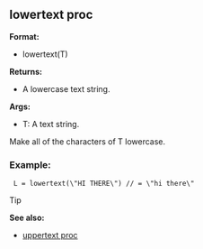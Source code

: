 ## lowertext proc

**Format:**
+   lowertext(T)
<!-- -->
**Returns:**
+   A lowercase text string.
<!-- -->
**Args:**
+   T: A text string.


Make all of the characters of T lowercase.
### Example:

``` dm
 L = lowertext(\"HI THERE\") // = \"hi there\" 
```


> [!TIP] 
> **See also:**
> +   [uppertext proc](/ref/proc/uppertext.md) <!-- -->